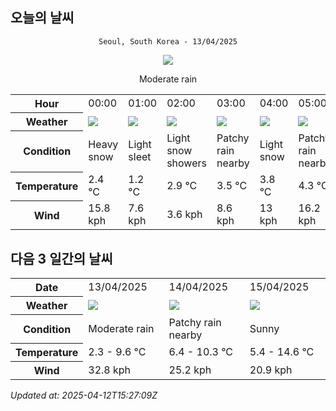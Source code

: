 ## 오늘의 날씨
<div align="center">

`Seoul, South Korea - 13/04/2025`

<img src="https://cdn.weatherapi.com/weather/64x64/day/302.png"/>

Moderate rain

</div>


<table>
    <tr>
        <th>Hour</th>
        <td>00:00</td><td>01:00</td><td>02:00</td><td>03:00</td><td>04:00</td><td>05:00</td><td>06:00</td><td>07:00</td><td>08:00</td><td>09:00</td><td>10:00</td><td>11:00</td><td>12:00</td><td>13:00</td><td>14:00</td><td>15:00</td><td>16:00</td><td>17:00</td><td>18:00</td><td>19:00</td><td>20:00</td><td>21:00</td><td>22:00</td><td>23:00</td>
    </tr>
    <tr>
        <th>Weather</th>
        <td><img src="https://cdn.weatherapi.com/weather/64x64/night/338.png"></img></td><td><img src="https://cdn.weatherapi.com/weather/64x64/night/317.png"></img></td><td><img src="https://cdn.weatherapi.com/weather/64x64/night/368.png"></img></td><td><img src="https://cdn.weatherapi.com/weather/64x64/night/176.png"></img></td><td><img src="https://cdn.weatherapi.com/weather/64x64/night/326.png"></img></td><td><img src="https://cdn.weatherapi.com/weather/64x64/night/176.png"></img></td><td><img src="https://cdn.weatherapi.com/weather/64x64/night/176.png"></img></td><td><img src="https://cdn.weatherapi.com/weather/64x64/day/113.png"></img></td><td><img src="https://cdn.weatherapi.com/weather/64x64/day/113.png"></img></td><td><img src="https://cdn.weatherapi.com/weather/64x64/day/113.png"></img></td><td><img src="https://cdn.weatherapi.com/weather/64x64/day/176.png"></img></td><td><img src="https://cdn.weatherapi.com/weather/64x64/day/176.png"></img></td><td><img src="https://cdn.weatherapi.com/weather/64x64/day/176.png"></img></td><td><img src="https://cdn.weatherapi.com/weather/64x64/day/176.png"></img></td><td><img src="https://cdn.weatherapi.com/weather/64x64/day/176.png"></img></td><td><img src="https://cdn.weatherapi.com/weather/64x64/day/119.png"></img></td><td><img src="https://cdn.weatherapi.com/weather/64x64/day/119.png"></img></td><td><img src="https://cdn.weatherapi.com/weather/64x64/day/122.png"></img></td><td><img src="https://cdn.weatherapi.com/weather/64x64/day/176.png"></img></td><td><img src="https://cdn.weatherapi.com/weather/64x64/day/176.png"></img></td><td><img src="https://cdn.weatherapi.com/weather/64x64/night/176.png"></img></td><td><img src="https://cdn.weatherapi.com/weather/64x64/night/176.png"></img></td><td><img src="https://cdn.weatherapi.com/weather/64x64/night/176.png"></img></td><td><img src="https://cdn.weatherapi.com/weather/64x64/night/353.png"></img></td>
    </tr>
    <tr>
        <th>Condition</th>
        <td width="200px">Heavy snow</td><td width="200px">Light sleet</td><td width="200px">Light snow showers</td><td width="200px">Patchy rain nearby</td><td width="200px">Light snow</td><td width="200px">Patchy rain nearby</td><td width="200px">Patchy rain nearby</td><td width="200px">Sunny</td><td width="200px">Sunny</td><td width="200px">Sunny</td><td width="200px">Patchy rain nearby</td><td width="200px">Patchy rain nearby</td><td width="200px">Patchy rain nearby</td><td width="200px">Patchy rain nearby</td><td width="200px">Patchy rain nearby</td><td width="200px">Cloudy </td><td width="200px">Cloudy </td><td width="200px">Overcast </td><td width="200px">Patchy rain nearby</td><td width="200px">Patchy rain nearby</td><td width="200px">Patchy rain nearby</td><td width="200px">Patchy rain nearby</td><td width="200px">Patchy rain nearby</td><td width="200px">Light rain shower</td>
    </tr>
    <tr>
        <th>Temperature</th>
        <td>2.4 °C</td><td>1.2 °C</td><td>2.9 °C</td><td>3.5 °C</td><td>3.8 °C</td><td>4.3 °C</td><td>4.7 °C</td><td>6.4 °C</td><td>7.7 °C</td><td>9 °C</td><td>9.6 °C</td><td>9.4 °C</td><td>8.8 °C</td><td>7.8 °C</td><td>8.1 °C</td><td>8.6 °C</td><td>8.6 °C</td><td>7.9 °C</td><td>7.5 °C</td><td>7.7 °C</td><td>7.5 °C</td><td>7.5 °C</td><td>7.5 °C</td><td>7.5 °C</td>
    </tr>
    <tr>
        <th>Wind</th>
        <td>15.8 kph</td><td>7.6 kph</td><td>3.6 kph</td><td>8.6 kph</td><td>13 kph</td><td>16.2 kph</td><td>14.4 kph</td><td>18 kph</td><td>19.4 kph</td><td>24.1 kph</td><td>28.8 kph</td><td>32 kph</td><td>32.8 kph</td><td>31 kph</td><td>32.4 kph</td><td>29.5 kph</td><td>31 kph</td><td>25.6 kph</td><td>22 kph</td><td>20.9 kph</td><td>19.1 kph</td><td>20.5 kph</td><td>24.1 kph</td><td>22.7 kph</td>
    </tr>
</table>


## 다음 3 일간의 날씨


<table>
    <tr>
        <th>Date</th>
        <td>13/04/2025</td><td>14/04/2025</td><td>15/04/2025</td>
    </tr>
    <tr>
        <th>Weather</th>
        <td><img src="https://cdn.weatherapi.com/weather/64x64/day/302.png"/></td><td><img src="https://cdn.weatherapi.com/weather/64x64/day/176.png"/></td><td><img src="https://cdn.weatherapi.com/weather/64x64/day/113.png"/></td>
    </tr>
    <tr>
        <th>Condition</th>
        <td width="200px">Moderate rain</td><td width="200px">Patchy rain nearby</td><td width="200px">Sunny</td>
    </tr>
    <tr>
        <th>Temperature</th>
        <td>2.3 -  9.6 °C</td><td>6.4 -  10.3 °C</td><td>5.4 -  14.6 °C</td>
    </tr>
    <tr>
        <th>Wind</th>
        <td>32.8 kph</td><td>25.2 kph</td><td>20.9 kph</td>
    </tr>
</table>


*Updated at: 2025-04-12T15:27:09Z*
